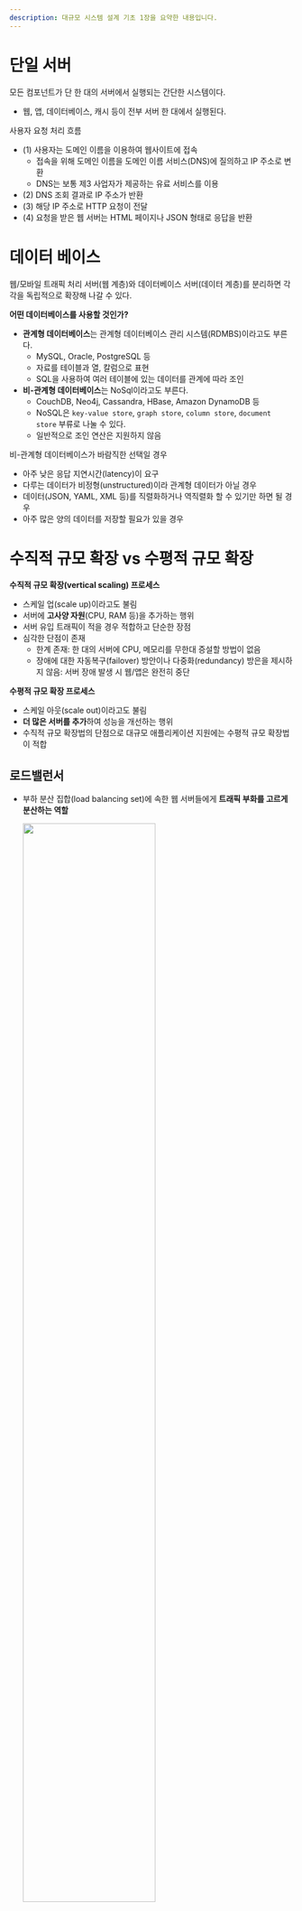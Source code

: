 ```yaml
---
description: 대규모 시스템 설계 기초 1장을 요약한 내용입니다.
---
```


# 단일 서버

모든 컴포넌트가 단 한 대의 서버에서 실행되는 간단한 시스템이다.
- 웹, 앱, 데이터베이스, 캐시 등이 전부 서버 한 대에서 실행된다.

사용자 요청 처리 흐름

- (1) 사용자는 도메인 이름을 이용하여 웹사이트에 접속
  - 접속을 위해 도메인 이름을 도메인 이름 서비스(DNS)에 질의하고 IP 주소로 변환
  - DNS는 보통 제3 사업자가 제공하는 유료 서비스를 이용
- (2) DNS 조회 결과로 IP 주소가 반환
- (3) 해당 IP 주소로 HTTP 요청이 전달
- (4) 요청을 받은 웹 서버는 HTML 페이지나 JSON 형태로 응답을 반환

# 데이터 베이스

웹/모바일 트래픽 처리 서버(웹 계층)와 데이터베이스 서버(데이터 계층)를 분리하면 각각을 독립적으로 확장해 나갈 수 있다.

**어떤 데이터베이스를 사용할 것인가?**

- **관계형 데이터베이스**는 관계형 데이터베이스 관리 시스템(RDMBS)이라고도 부른다.
  - MySQL, Oracle, PostgreSQL 등
  - 자료를 테이블과 열, 칼럼으로 표현
  - SQL을 사용하여 여러 테이블에 있는 데이터를 관계에 따라 조인
- **비-관계형 데이터베이스**는 NoSql이라고도 부른다.
  - CouchDB, Neo4j, Cassandra, HBase, Amazon DynamoDB 등
  - NoSQL은 `key-value store`, `graph store`, `column store`, `document store` 부류로 나눌 수 있다.
  - 일반적으로 조인 연산은 지원하지 않음

비-관계형 데이터베이스가 바람직한 선택일 경우
- 아주 낮은 응답 지연시간(latency)이 요구
- 다루는 데이터가 비정형(unstructured)이라 관계형 데이터가 아닐 경우
- 데이터(JSON, YAML, XML 등)를 직렬화하거나 역직렬화 할 수 있기만 하면 될 경우
- 아주 많은 양의 데이터를 저장할 필요가 있을 경우

# 수직적 규모 확장 vs 수평적 규모 확장

**수직적 규모 확장(vertical scaling) 프로세스**
- 스케일 업(scale up)이라고도 불림
- 서버에 **고사양 자원**(CPU, RAM 등)을 추가하는 행위
- 서버 유입 트래픽이 적을 경우 적합하고 단순한 장점
- 심각한 단점이 존재
  - 한계 존재: 한 대의 서버에 CPU, 메모리를 무한대 증설할 방법이 없음
  - 장애에 대한 자동복구(failover) 방안이나 다중화(redundancy) 방은을 제시하지 않음: 서버 장애 발생 시 웹/앱은 완전히 중단

**수평적 규모 확장 프로세스**
- 스케일 아웃(scale out)이라고도 불림
- **더 많은 서버를 추가**하여 성능을 개선하는 행위
- 수직적 규모 확장법의 단점으로 대규모 애플리케이션 지원에는 수평적 규모 확장법이 적합

## 로드밸런서
- 부하 분산 집합(load balancing set)에 속한 웹 서버들에게 **트래픽 부화를 고르게 분산하는 역할**

  <img src="../../.gitbook/assets/system-design-interview/load-balance.png" width="70%">

사용자는 로드밸런서의 `공개 IP 주소`(public IP address)로 접속
- 웹 서버는 클라이언트 접속을 직접 처리하지 않고 보안을 위해 서버 간 통신에는 `사설 IP 주소`(private IP address) 이용
- 사설 API 주소는 같은 네트워크에 속한 서버 사이의 통신에만 쓰일 수 있는 IP 주소
- 인터넷을 통한 접속은 불가

부하 분산 집합에 또 하나의 웹 서버를 추가하고 나면 **장애를 자동복구하지 못하는 문제(no failover)**는 해소
- 웹 계층의 가용성(availability)은 향상

## 데이터베이스 다중화

많은 데이터베이스 관리 시스템이 다중화를 지원한다.
- 보통 서버 사이에 master-slave 관계를 설정하고 **데이터 원본은 master 서버**에, **사본은 slave 서버**에 저장하는 방식
- **쓰기 연산은 master**에서만 지원(insert, delete, update)
- **slave** DB는 master DB로부터 그 사본을 전달받고, **읽기 연산만**을 지원
- 대부분의 애플리케이션은 읽기 연산의 비중이 쓰기 연산보다 훨씬 높아서 통상 slave DB 수가 주 데이터베이스의 수보다 많다.

데이터베이스를 다중화할 경우 얻을 수 있는 이득
- `더 나은 성능`: 모든 데이터 변경 연산은 master, 읽기 연산은 slave로 분산되어 병렬로 처리될 수 있는 질의 수가 늘어나므로 성능이 좋아진다.
- `안정성(reliability)`: 자연 재해 등으로 데이터베이스 서버 가운데 일부가 파괴되어도 데이터는 보존. (데이터를 지역적으로 떨어진 여러 장소에 다중화)
- `가용성(availability)`: 데이터를 여러 지역에 복제함으로 하나의 데이터베이스 서버에 장애가 발생하더라도 다른 서버에 있는 데이터를 가져와 계속 서비스.

로드밸런서와 데이터베이스 다중화를 고려한 설계안
- (1) 사용자는 DNS로부터 로드밸런서의 공개 IP 주소를 받는다.
- (2) 사용자는 해당 IP 주소를 사용해 로드밸런서에 접속.
- (3) HTTP 요청은 서버 1이나 서버 2로 전달
- (4) 웹 서버는 사용자의 데이터를 부 데이터베이스 서버에서 읽는다.
- (5) 웹 서버는 데이터 변경 연산(데이터 추가, 삭제, 갱신 연산 등)은 주 데이터베이스로 전달한다.

이제 응답시간(latency)을 개선해볼 순서다.
- 응답 시간은 캐시(cache)를 붙이고 정적 콘텐츠를 콘텐츠 전송 네트워크(Content Delivery Network, CDN)로 옮기면 개선할 수 있다.

# 캐시

캐시는 값비싼 연산 결과 또는 자주 참조되는 데이터를 메모리 안에 두고, 이후 요청이 보다 빨리 처리될 수 있도록 하는 저장소이다.
- 애플리케이션의 성능은 데이터베이스를 얼마나 자주 호출하느냐에 크게 좌우되는데, 캐시는 그런 문제를 완화할 수 있다.

**캐시 계층**
- **데이터가 잠시 보관되는 곳**으로 DB보다 훨씬 빠르다.
- 별도의 캐시 계층을 두면 **성능이 개선**될 뿐 아니라 **DB 부하를 줄일** 수 있고, **캐시 계층 규모를 독립적으로 확장**하는 것도 가능해 진다.
- 읽기 주도형 캐시 전략(read-through caching strategy)
  - 요청 받은 웹 서버는 캐시에 응답이 저장되어 있는지 확인
  - 저장되어 있다면 해당 데이터를 클라이언트에 반환하고, 없을 경우 DB 질의를 통해 데이터를 찾아 캐시에 저장한 뒤 클라이언트에 반환
- 이외에도 캐시할 데이터 종류, 크기, 액세스 패턴에 맞는 캐시 전략이 존재
  - [Caching Strategies and How to Choose the Right One](https://codeahoy.com/2017/08/11/caching-strategies-and-how-to-choose-the-right-one/)
- 캐시 서버는 일반적으로 널리 쓰이는 프로그래밍 언어로 API를 제공하므로 이용하는 방법이 간단하다.

**캐시 사용 시 유의할 점**

- 캐시는 어떤 상황에 바람직한가❓
  - 데이터 갱신은 자주 일어나지 않지만 **참조는 빈번하게 일어난다면 고려**해볼 만하다.
- 어떤 데이터를 캐시에 두어야 하는가❓
  - **캐시 데이터는 휘발성 메모리**에 두므로, 중요 데이터는 지속적 저장소(persistent data store)에 두어야 한다.
- 캐시에 보관된 데이터는 어떻게 만료되는가❓
  - 만료된 데이터는 캐시에서 삭제되고, **만료 정책이 없다면 데이터는 캐시에 계속 남게** 된다.
  - 만료 기간이 너무 짧으면 DB를 너무 자주 읽고, 너무 길면 원본가 차이가 날 가능성이 있다.
- 일관성은 어떻게 유지되는가❓
  - 저장소의 원본 갱신 연산과 캐시 갱신 연산이 **단일 트랜잭션으로 처리되지 않을 경우 일관성이 깨질** 수 있다.
  - 여러 지역에 걸쳐 시스템을 확장해 나가는 경우 캐시와 저장소 사이의 일관성 유지에 어려움 문제가 있다.
  - [Scaling Memcache at Facebook](https://www.usenix.org/system/files/conference/nsdi13/nsdi13-final170_update.pdf)
- 장애에는 어떻게 대처할 것인가❓
  - **캐시 서버를 한 대만 둘 경우 단일 장애 지점**(Single Point of Failure, SPOF)이 되어 버릴 수 있다.
    - 어떤 특정 지점에서의 장애가 전체 시스템의 동작을 중단시켜버릴 수 있는 경우.
  - SPOF를 피하려면 **여러 지역에 걸쳐 캐시 서버를 분산**시켜야 한다.
- 캐시 메모리는 얼마나 크게 잡을 것인가❓
  - 캐시 메모리가 너무 작으면 액세스 패턴에 따라 데이터가 너무 자주 캐시에서 밀려나버려(eviction) 캐시 성능이 떨어지게 된다.
  - **캐시 메모리를 과할당**(overprovision)하면 캐시에 보관될 데이터가 갑자기 늘어났을 때 생길 문제를 방지할 수 있다.
- 데이터 방출 정책은 무엇인가❓
  - 캐시가 꽉 차버리면 추가로 캐시에 데이터를 넣어야 할 경우 **기존 데이터를 내보내는 정책**
  - **LRU(Least Recently Used)** 정책이 가장 널리 쓰이는데 마지막으로 사용된 시점이 가장 오래된 데이터를 내보내는 정책이다.
  - **LFU(Least Frequently Used**, 사용된 빈도가 가장 낮은 데이터를 내보내는 정책), **FIFO(First In First Out**, 가장 먼저 캐시에 들어온 데이터를 가장 먼저 내보내는 정책)도 있다.

# 콘텐츠 전송 네트워크(CDN)

`CDN`은 **정적 콘텐츠를 전송하는 데 쓰이는**, 지리적으로 분산된 서버의 네트워크
- 이미지, 비디오, CSS, JavaScript 파일 등을 캐시
- 요청 경로, 질의 문자열, 쿠키, 요청 헤더 등의 정보에 기반하여 HTML 페이지를 캐시한다.

`CDN`의 동작
- (1) 사용자 A가 이미지 URL을 이용해 png 파일에 접근. (URL의 도메인은 CDN 서비스 사업자가 제공)
- (2) CDN 서버의 캐시에 해당 이미지가 없는 경우, 서버는 원본 서버에 요청하여 파일을 가져온다. (웹 서버 또는 AWS S3)
- (3) 원본 서버가 파일을 CDN 서버에 반환. (응답 HTTP 헤더에는 해당 파일이 얼마나 오래 캐시될 수 있는지 설명하는 TTL(Time-To-Live) 값이 포함)
- (4) CDN 서버는 파일을 캐시하고 사용자 A에게 반환 (이미지는 TTL에 명시된 시간이 끝날 때까지 캐시)
- (5) 사용자 B가 같은 이미지에 대한 요청을 CDN 서버에 전송
- (6) 만료되지 않은 이미지에 대한 요청은 캐시를 통해 처리


# 무상태 웹 계층

# 데이터 센터

# 메시지 큐

# 로그, 메트릭, 그리고 자동화

# 데이터베이스의 규모 확장

# 백만 사용자, 그리고 그 이상



<figure><img src="../../.gitbook/assets/system-design-interview/structure.png" alt=""><figcaption></figcaption></figure>